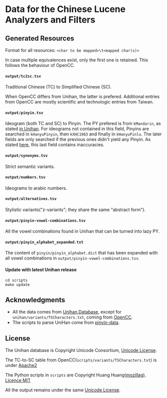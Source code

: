 # Data for the Chinese Lucene Analyzers and Filters
 
## Generated Resources

Format for all resources: `<char to be mapped>\t<mapped char(s)>`

In case multiple equivalences exist, only the first one is retained. This follows the behaviour of OpenCC. 

#### `output/tc2sc.tsv`

Traditional Chinese (TC) to Simplified Chinese (SC).

When OpenCC differs from Unihan, the latter is prefered.
Additional entries from OpenCC are mostly scientific and technologic entries from Taiwan.  

#### `output/pinyin.tsv`

Ideogram (both TC and SC) to Pinyin.
The PY prefered is from `kMandarin`, as stated [in Unihan](http://www.unicode.org/reports/tr38/index.html#kMandarin).
For ideograms not contained in this field, Pinyins are searched in `kHanyuPinyin`, then `kXHC1983` and finally in `kHanyuPinlu`.
The later fields are only searched if the previous ones didn't yield any Pinyin.
As stated [here](scripts/merge_pinyin.py#L87), this last field contains inaccuracies.

#### `output/synonyms.tsv`

Strict semantic variants.

#### `output/numbers.tsv`

Ideograms to arabic numbers.

#### `output/alternatives.tsv`

Stylistic variants("z-variants"; they share the same "abstract form"). 

#### `output/pinyin-vowel-combinations.tsv`

All the vowel combinations found in Unihan that can be turned into lazy PY.

#### `output/pinyin_alphabet_expanded.txt`

The content of `pinyin/pinyin_alphabet.dict` that has been expanded with all vowel combinations in `output/pinyin-vowel-combinations.tsv`.

#### Update with latest Unihan release

```
cd scripts
make update
```

## Acknowledgments

 - All the data comes from [Unihan Database](http://www.unicode.org/charts/unihan.html), except for `unihan/variants/TSCharacters.txt`, coming from [OpenCC](https://github.com/BYVoid/OpenCC). 
 - The scripts to parse UniHan come from [pinyin-data](https://github.com/mozillazg/pinyin-data). 

## License

The Unihan database is Copyright Unicode Consortium, [Unicode License](http://unicode.org/copyright.html).

The TC-to-SC table from OpenCC(`scripts/variants/TSCharacters.txt`) is under [Apache2](https://opensource.org/licenses/Apache-2.0)

The Python scripts in `scripts` are Copyright Huang Huang([mozillag](https://github.com/mozillazg)), [Licence MIT](https://opensource.org/licenses/MIT)

All the output remains under the same [Unicode License](http://unicode.org/copyright.html).
